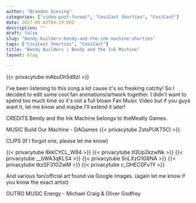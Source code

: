 ```yaml
---
author: "Brandon Giesing"
categories: ["video-post-format", "CosiCast Shorties", "CosiCast"]
date: 2017-05-03T04:19:00Z
description: ""
draft: false
slug: "bendy-builders-bendy-and-the-ink-machine-shorties"
tags: ["CosiCast Shorties", "CosiCast"]
title: "Bendy Builders | Bendy and the Ink Machine"
layout: blog

---
```


{{< privacytube mAbuDh5d9zI >}}

I've been listening to this song a lot cause it's so freaking catchy! So I
decided to edit some cool fan animations/artwork together. I didn't want to
spend too much time so it's not a full blown Fan Music Video but if you guys
want it, let me know and maybe I'll extend it later!

CREDITS
Bendy and the Ink Machine belongs to theMeatly Games.

MUSIC
Build Our Machine - DAGames
{{< privacytube ZstsPUKT5CI >}}

CLIPS
(If I forgot one, please let me know)

{{< privacytube 8kkCYCL_W84 >}}
{{< privacytube tI3Up2kzwNk >}}
{{< privacytube __bWA3qKLS4 >}}
{{< privacytube SnLXzG1G8NA >}}
{{< privacytube tkzSF31GZwM >}}
{{< privacytube c_OHECDFv1Y >}}

And various fan/official art found via Google Images. (again let me know if you
know the exact artist)

OUTRO MUSIC
Energy - Michael Craig & Oliver Godfrey
